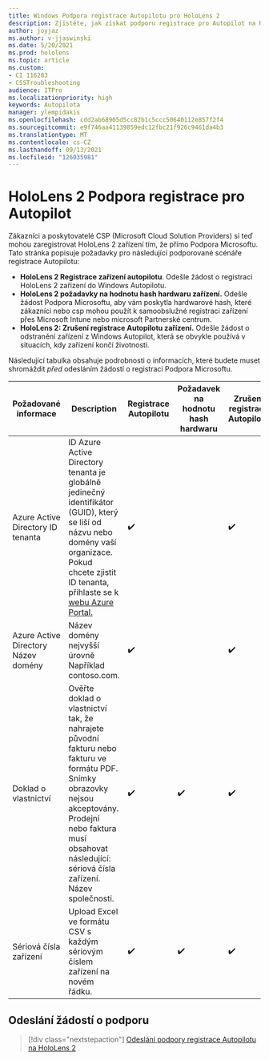 ```yaml
---
title: Windows Podpora registrace Autopilotu pro HoloLens 2
description: Zjistěte, jak získat podporu registrace pro Autopilot na HoloLens 2.
author: joyjaz
ms.author: v-jjaswinski
ms.date: 5/20/2021
ms.prod: hololens
ms.topic: article
ms.custom:
- CI 116283
- CSSTroubleshooting
audience: ITPro
ms.localizationpriority: high
keywords: Autopilota
manager: ylempidakis
ms.openlocfilehash: cdd2ab68905d5cc82b1c5ccc50640112e857f2f4
ms.sourcegitcommit: e9f746aa41139859edc12fbc21f926c9461da4b3
ms.translationtype: MT
ms.contentlocale: cs-CZ
ms.lasthandoff: 09/13/2021
ms.locfileid: "126035981"
---
```

# <a name="hololens-2-registration-support-for-autopilot"></a>HoloLens 2 Podpora registrace pro Autopilot

Zákazníci a poskytovatelé CSP (Microsoft Cloud Solution Providers) si teď mohou zaregistrovat HoloLens 2 zařízení tím, že přímo Podpora Microsoftu. Tato stránka popisuje požadavky pro následující podporované scénáře registrace Autopilotu:

- **HoloLens 2 Registrace zařízení autopilotu**. Odešle žádost o registraci HoloLens 2 zařízení do Windows Autopilotu.
- **HoloLens 2 požadavky na hodnotu hash hardwaru zařízení.** Odešle žádost Podpora Microsoftu, aby vám poskytla hardwarové hash, které zákazníci nebo csp mohou použít k samoobslužné registraci zařízení přes Microsoft Intune nebo microsoft Partnerské centrum.
- **HoloLens 2: Zrušení registrace Autopilotu zařízení.** Odešle žádost o odstranění zařízení z Windows Autopilot, která se obvykle používá v situacích, kdy zařízení končí životností.

Následující tabulka obsahuje podrobnosti o informacích, které budete muset shromáždit *před* odesláním žádostí o registraci Podpora Microsoftu.

| Požadované informace | Description | Registrace Autopilotu  | Požadavek na hodnotu hash hardwaru | Zrušení registrace Autopilotu |
------------|-------------------------------|--------------------------------------------------|------------------------------|--------------------------------|
|  Azure Active Directory ID tenanta    |    ID Azure Active Directory tenanta je globálně jedinečný identifikátor (GUID), který se liší od názvu nebo domény vaší organizace.    Pokud chcete zjistit ID tenanta, přihlaste se k [webu Azure Portal.](https://portal.azure.com/#blade/Microsoft_AAD_IAM/ActiveDirectoryMenuBlade/Properties)    |     ✔️                         |                              |                         ✔️                        |
|  Azure Active Directory Název domény    |   Název domény nejvyšší úrovně Například contoso.com.    |     ✔️                         |                              |                         ✔️                        |
|  Doklad o vlastnictví    |   Ověřte doklad o vlastnictví tak, že nahrajete původní fakturu nebo fakturu ve formátu PDF. Snímky obrazovky nejsou akceptovány. Prodejní nebo faktura musí obsahovat následující: sériová čísla zařízení. Název společnosti.     |     ✔️                         |              ✔️                |                         ✔️                        |
|  Sériová čísla zařízení    |   Upload Excel ve formátu CSV s každým sériovým číslem zařízení na novém řádku.     |     ✔️                         |              ✔️                |                         ✔️                        |

## <a name="submit-support-requests"></a>Odeslání žádostí o podporu

> [!div class="nextstepaction"]
> [Odeslání podpory registrace Autopilotu na HoloLens 2](https://prod.support.services.microsoft.com/supportrequestform/0d8bf192-cab7-6d39-143d-5a17840b9f5f)
